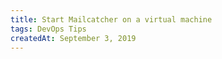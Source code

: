 ```yaml
---
title: Start Mailcatcher on a virtual machine
tags: DevOps Tips
createdAt: September 3, 2019
---
```

